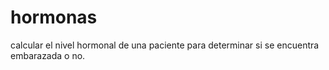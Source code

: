 # hormonas
calcular el nivel hormonal de una paciente para determinar si se encuentra embarazada o no.
